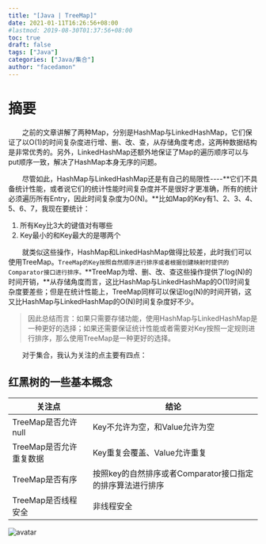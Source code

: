```yaml
---
title: "[Java | TreeMap]"
date: 2021-01-11T16:26:56+08:00
#lastmod: 2019-08-30T01:37:56+08:00
toc: true
draft: false
tags: ["Java"]
categories: ["Java/集合"]
author: "facedamon"
---
```


# 摘要

&emsp;&emsp;之前的文章讲解了两种Map，分别是HashMap与LinkedHashMap，它们保证了以O(1)的时间复杂度进行增、删、改、查，从存储角度考虑，这两种数据结构是非常优秀的。另外，LinkedHashMap还额外地保证了Map的遍历顺序可以与put顺序一致，解决了HashMap本身无序的问题。

&emsp;&emsp;尽管如此，HashMap与LinkedHashMap还是有自己的局限性----**它们不具备统计性能，或者说它们的统计性能时间复杂度并不是很好才更准确，所有的统计必须遍历所有Entry，因此时间复杂度为O(N)。**比如Map的Key有1、2、3、4、5、6、7，我现在要统计：

1. 所有Key比3大的键值对有哪些
2. Key最小的和Key最大的是哪两个

&emsp;&emsp;就类似这些操作，HashMap和LinkedHashMap做得比较差，此时我们可以使用TreeMap。`TreeMap的Key按照自然顺序进行排序或者根据创建映射时提供的Comparator接口进行排序。`**TreeMap为增、删、改、查这些操作提供了log(N)的时间开销，**从存储角度而言，这比HashMap与LinkedHashMap的O(1)时间复杂度要差些；但是在统计性能上，TreeMap同样可以保证log(N)的时间开销，这又比HashMap与LinkedHashMap的O(N)时间复杂度好不少。

> 因此总结而言：如果只需要存储功能，使用HashMap与LinkedHashMap是一种更好的选择；如果还需要保证统计性能或者需要对Key按照一定规则进行排序，那么使用TreeMap是一种更好的选择。

&emsp;&emsp;对于集合，我认为关注的点主要有四点：

## 红黑树的一些基本概念

|关注点|结论|
|---|---|
|TreeMap是否允许null|Key不允许为空，和Value允许为空|
|TreeMap是否允许重复数据|Key重复会覆盖、Value允许重复|
|TreeMap是否有序|按照key的自然排序或者Comparator接口指定的排序算法进行排序|
|TreeMap是否线程安全|非线程安全|

![avatar](https://cdn.jsdelivr.net/gh/facedamon/markdownps2@master/collection/)